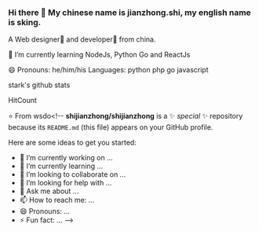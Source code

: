 ### Hi there 👋  My chinese name is jianzhong.shi, my english name is sking.
A Web designer🌈 and developer🎯 from china.

🌱 I’m currently learning NodeJs, Python Go and ReactJs

😄 Pronouns: he/him/his
Languages:
python php go javascript

stark's github stats

HitCount

⭐️ From wsdo<!--
**shijianzhong/shijianzhong** is a ✨ _special_ ✨ repository because its `README.md` (this file) appears on your GitHub profile.

Here are some ideas to get you started:

- 🔭 I’m currently working on ...
- 🌱 I’m currently learning ...
- 👯 I’m looking to collaborate on ...
- 🤔 I’m looking for help with ...
- 💬 Ask me about ...
- 📫 How to reach me: ...
- 😄 Pronouns: ...
- ⚡ Fun fact: ...
-->
